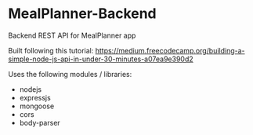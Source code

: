 # MealPlanner-Backend
Backend REST API for MealPlanner app

Built following this tutorial:
https://medium.freecodecamp.org/building-a-simple-node-js-api-in-under-30-minutes-a07ea9e390d2

Uses the following modules / libraries:
- nodejs
- expressjs
- mongoose
- cors
- body-parser
